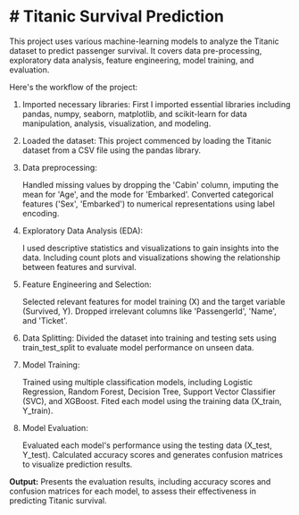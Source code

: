 # # **Titanic Survival Prediction**

This project uses various machine-learning models to analyze the Titanic dataset to predict passenger survival. It covers data pre-processing, exploratory data analysis, feature engineering, model training, and evaluation.


Here's the workflow of the project: 

1. Imported necessary libraries:
    First I imported essential libraries including pandas, numpy, seaborn, matplotlib, and scikit-learn for data manipulation, analysis, visualization, and modeling.

2. Loaded the dataset:
    This project commenced by loading the Titanic dataset from a CSV file using the pandas library.

3. Data preprocessing:

   Handled missing values by dropping the 'Cabin' column, imputing the mean for 'Age', and the mode for 'Embarked'.
   Converted categorical features ('Sex', 'Embarked') to numerical representations using label encoding.

4. Exploratory Data Analysis (EDA):

   I used descriptive statistics and visualizations to gain insights into the data.
   Including count plots and visualizations showing the relationship between features and survival.

5. Feature Engineering and Selection:

   Selected relevant features for model training (X) and the target variable (Survived, Y).
   Dropped irrelevant columns like 'PassengerId', 'Name', and 'Ticket'.

6. Data Splitting:
   Divided the dataset into training and testing sets using train_test_split to evaluate model performance on unseen data.

7. Model Training:

   Trained using multiple classification models, including Logistic Regression, Random Forest, Decision Tree, Support Vector Classifier (SVC), and XGBoost.
   Fited each model using the training data (X_train, Y_train).

8. Model Evaluation:

   Evaluated each model's performance using the testing data (X_test, Y_test).
   Calculated accuracy scores and generates confusion matrices to visualize prediction results.

**Output:** Presents the evaluation results, including accuracy scores and confusion matrices for each model, to assess their effectiveness in predicting Titanic survival.
